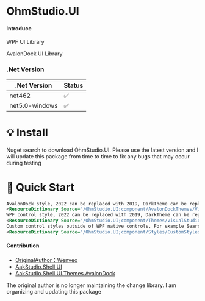 # OhmStudio.UI

#### Introduce
WPF UI Library

AvalonDock UI Library

### .Net Version
|.Net Version   | Status  |
|  ----  | ----  |
| net462  | ✅ |
| net5.0-windows  | ✅ |

# 💡 Install
Nuget search to download OhmStudio.UI. Please use the latest version and I will update this package from time to time to fix any bugs that may occur during testing

# 🚀 Quick Start
``` xml
AvalonDock style, 2022 can be replaced with 2019, DarkTheme can be replaced with LightTheme and BlueTheme
<ResourceDictionary Source="/OhmStudio.UI;component/AvalonDockThemes/VisualStudio2022/DarkTheme.xaml" />
WPF control style, 2022 can be replaced with 2019, DarkTheme can be replaced with LightTheme and BlueTheme
<ResourceDictionary Source="/OhmStudio.UI;component/Themes/VisualStudio2022/DarkTheme.xaml" />
Custom control styles outside of WPF native controls, For example SearchBar, CheckComboBox, CircularProgressBar, etc
<ResourceDictionary Source="/OhmStudio.UI;component/Styles/CustomStyles.xaml" />
```
#### Contribution

- [OriginalAuthor：Wenveo](https://www.bilibili.com/video/BV1yW4y1N7Zq/?spm_id_from=333.999.0.0)
- [AakStudio.Shell.UI](https://github.com/Wenveo/AakStudio.Shell.UI)
- [AakStudio.Shell.UI.Themes.AvalonDock](https://github.com/Wenveo/AakStudio.Shell.UI.Themes.AvalonDock)

The original author is no longer maintaining the change library. I am organizing and updating this package